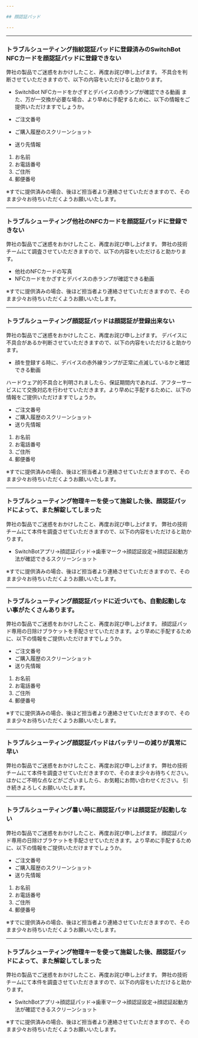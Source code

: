```yaml
---

## 顔認証パッド

---
```


---
### トラブルシューティング指紋認証パッドに登録済みのSwitchBot NFCカードを顔認証パッドに登録できない

弊社の製品でご迷惑をおかけしたこと、再度お詫び申し上げます。
不具合を判断させていただきますので、以下の内容をいただけると助かります。
- SwitchBot NFCカードをかざすとデバイスの赤ランプが確認できる動画
また、万が一交換が必要な場合、より早めに手配するために、以下の情報をご提供いただけますでしょうか。

- ご注文番号
- ご購入履歴のスクリーンショット
- 送り先情報
1. お名前
2. お電話番号
3. ご住所
4. 郵便番号

※すでに提供済みの場合、後ほど担当者より連絡させていただきますので、そのまま少々お待ちいただくようお願いいたします。



---
### トラブルシューティング他社のNFCカードを顔認証パッドに登録できない

弊社の製品でご迷惑をおかけしたこと、再度お詫び申し上げます。
弊社の技術チームにて調査させていただきますので、以下の内容をいただけると助かります。
- 他社のNFCカードの写真
- NFCカードをかざすとデバイスの赤ランプが確認できる動画

※すでに提供済みの場合、後ほど担当者より連絡させていただきますので、そのまま少々お待ちいただくようお願いいたします。



---
### トラブルシューティング顔認証パッドは顔認証が登録出来ない

弊社の製品でご迷惑をおかけしたこと、再度お詫び申し上げます。
デバイスに不具合があるか判断させていただきますので、以下の内容をいただけると助かります。
- 顔を登録する時に、デバイスの赤外線ランプが正常に点滅しているかと確認できる動画

ハードウェア的不具合と判明されましたら、保証期間内であれば、アフターサービスにて交換対応を行わせていただきます。より早めに手配するために、以下の情報をご提供いただけますでしょうか。

- ご注文番号
- ご購入履歴のスクリーンショット
- 送り先情報
1. お名前
2. お電話番号
3. ご住所
4. 郵便番号

※すでに提供済みの場合、後ほど担当者より連絡させていただきますので、そのまま少々お待ちいただくようお願いいたします。



---
### トラブルシューティング物理キーを使って施錠した後、顔認証パッドによって、また解錠してしまった

弊社の製品でご迷惑をおかけしたこと、再度お詫び申し上げます。
弊社の技術チームにて本件を調査させていただきますので、以下の内容をいただけると助かります。
- SwitchBotアプリ→顔認証パッド→歯車マーク→顔認証設定→顔認証起動方法が確認できるスクリーンショット

※すでに提供済みの場合、後ほど担当者より連絡させていただきますので、そのまま少々お待ちいただくようお願いいたします。



---
### トラブルシューティング顔認証パッドに近づいても、自動起動しない事がたくさんあります。

弊社の製品でご迷惑をおかけしたこと、再度お詫び申し上げます。
顔認証パッド専用の日除けブラケットを手配させていただきます。より早めに手配するために、以下の情報をご提供いただけますでしょうか。

- ご注文番号
- ご購入履歴のスクリーンショット
- 送り先情報
1. お名前
2. お電話番号
3. ご住所
4. 郵便番号

※すでに提供済みの場合、後ほど担当者より連絡させていただきますので、そのまま少々お待ちいただくようお願いいたします。



---
### トラブルシューティング顔認証パッドはバッテリーの減りが異常に早い

弊社の製品でご迷惑をおかけしたこと、再度お詫び申し上げます。
弊社の技術チームにて本件を調査させていただきますので、そのまま少々お待ちください。
ほかにご不明な点などがございましたら、お気軽にお問い合わせください。
引き続きよろしくお願いいたします。


---
### トラブルシューティング暑い時に顔認証パッドは顔認証が起動しない

弊社の製品でご迷惑をおかけしたこと、再度お詫び申し上げます。
顔認証パッド専用の日除けブラケットを手配させていただきます。より早めに手配するために、以下の情報をご提供いただけますでしょうか。
- ご注文番号
- ご購入履歴のスクリーンショット
- 送り先情報
1. お名前
2. お電話番号
3. ご住所
4. 郵便番号

※すでに提供済みの場合、後ほど担当者より連絡させていただきますので、そのまま少々お待ちいただくようお願いいたします。


---
### トラブルシューティング物理キーを使って施錠した後、顔認証パッドによって、また解錠してしまった

弊社の製品でご迷惑をおかけしたこと、再度お詫び申し上げます。
弊社の技術チームにて本件を調査させていただきますので、以下の内容をいただけると助かります。
- SwitchBotアプリ→顔認証パッド→歯車マーク→顔認証設定→顔認証起動方法が確認できるスクリーンショット

※すでに提供済みの場合、後ほど担当者より連絡させていただきますので、そのまま少々お待ちいただくようお願いいたします。










